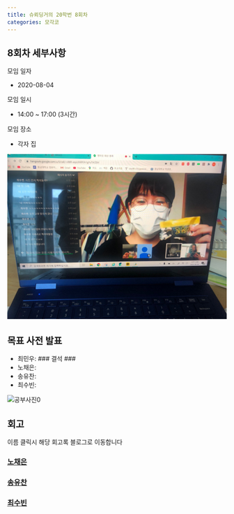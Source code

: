 ```yaml
---
title: 슈뢰딩거의 20학번 8회차
categories: 모각코
---
```


<!-- 8 -> 회차 -->

## 8회차 세부사항

모임 일자
- 2020-08-04

모임 일시
- 14:00 ~ 17:00 (3시간)

모임 장소
- 각자 집

<!-- 다과 사진 HERE -->
![다과사진0](\images\2020-08-04\다과사진.jpg)

## 목표 사전 발표

* 최민우: ###       결석      ###
* 노채은: 
* 송유찬: 
* 최수빈: 

<!-- 공부 사진 HERE -->
![공부사진0]()

## 회고
이름 클릭시 해당 회고록 블로그로 이동합니다

### [노채은]()


### [송유찬]()


### [최수빈]()
